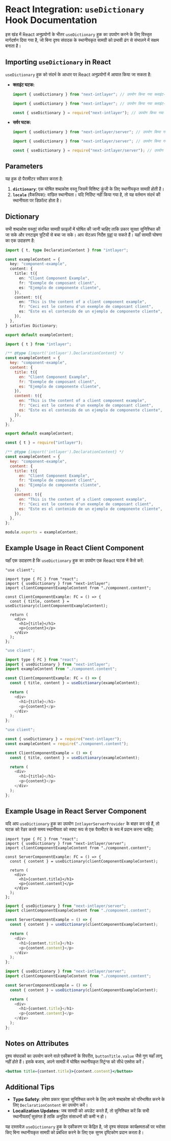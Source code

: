 # React Integration: `useDictionary` Hook Documentation

इस खंड में React अनुप्रयोगों के भीतर `useDictionary` हुक का उपयोग करने के लिए विस्तृत मार्गदर्शन दिया गया है, जो बिना दृश्य संपादक के स्थानीयकृत सामग्री को प्रभावी ढंग से संभालने में सक्षम बनाता है।

## Importing `useDictionary` in React

`useDictionary` हुक को संदर्भ के आधार पर React अनुप्रयोगों में आयात किया जा सकता है:

- **क्लाइंट घटक:**

  ```typescript codeFormat="typescript"
  import { useDictionary } from "next-intlayer"; // उपयोग किया गया क्लाइंट-साइड React घटकों में
  ```

  ```javascript codeFormat="esm"
  import { useDictionary } from "next-intlayer"; // उपयोग किया गया क्लाइंट-साइड React घटकों में
  ```

  ```javascript codeFormat="commonjs"
  const { useDictionary } = require("next-intlayer"); // उपयोग किया गया क्लाइंट-साइड React घटकों में
  ```

- **सर्वर घटक:**

  ```typescript codeFormat="typescript"
  import { useDictionary } from "next-intlayer/server"; // उपयोग किया गया सर्वर-साइड React घटकों में
  ```

  ```javascript codeFormat="esm"
  import { useDictionary } from "next-intlayer/server"; // उपयोग किया गया सर्वर-साइड React घटकों में
  ```

  ```javascript codeFormat="commonjs"
  const { useDictionary } = require("next-intlayer/server"); // उपयोग किया गया सर्वर-साइड React घटकों में
  ```

## Parameters

यह हुक दो पैरामीटर स्वीकार करता है:

1. **`dictionary`**: एक घोषित शब्दकोश वस्तु जिसमें विशिष्ट कुंजी के लिए स्थानीयकृत सामग्री होती है।
2. **`locale`** (वैकल्पिक): वांछित स्थानीयता। यदि निर्दिष्ट नहीं किया गया है, तो यह वर्तमान संदर्भ की स्थानीयता पर डिफ़ॉल्ट होता है।

## Dictionary

सभी शब्दकोश वस्तुएं संरचित सामग्री फ़ाइलों में घोषित की जानी चाहिए ताकि प्रकार सुरक्षा सुनिश्चित की जा सके और रनटाइम त्रुटियों से बचा जा सके। आप सेटअप निर्देश [यहां](https://github.com/aymericzip/intlayer/blob/main/docs/hi/dictionary/get_started.md) पा सकते हैं। यहाँ सामग्री घोषणा का एक उदाहरण है:

```typescript fileName="component.content.ts" codeFormat="typescript"
import { t, type DeclarationContent } from "intlayer";

const exampleContent = {
  key: "component-example",
  content: {
    title: t({
      en: "Client Component Example",
      fr: "Exemple de composant client",
      es: "Ejemplo de componente cliente",
    }),
    content: t({
      en: "This is the content of a client component example",
      fr: "Ceci est le contenu d'un exemple de composant client",
      es: "Este es el contenido de un ejemplo de componente cliente",
    }),
  },
} satisfies Dictionary;

export default exampleContent;
```

```javascript fileName="component.content.mjs" codeFormat="esm"
import { t } from "intlayer";

/** @type {import('intlayer').DeclarationContent} */
const exampleContent = {
  key: "component-example",
  content: {
    title: t({
      en: "Client Component Example",
      fr: "Exemple de composant client",
      es: "Ejemplo de componente cliente",
    }),
    content: t({
      en: "This is the content of a client component example",
      fr: "Ceci est le contenu d'un exemple de composant client",
      es: "Este es el contenido de un ejemplo de componente cliente",
    }),
  },
};

export default exampleContent;
```

```javascript fileName="component.content.cjs" codeFormat="commonjs"
const { t } = require("intlayer");

/** @type {import('intlayer').DeclarationContent} */
const exampleContent = {
  key: "component-example",
  content: {
    title: t({
      en: "Client Component Example",
      fr: "Exemple de composant client",
      es: "Ejemplo de componente cliente",
    }),
    content: t({
      en: "This is the content of a client component example",
      fr: "Ceci est le contenu d'un exemple de composant client",
      es: "Este es el contenido de un ejemplo de componente cliente",
    }),
  },
};

module.exports = exampleContent;
```

## Example Usage in React Client Component

यहाँ एक उदाहरण है कि `useDictionary` हुक का उपयोग एक React घटक में कैसे करें:

```tsx fileName="ClientComponentExample.tsx" codeFormat="typescript"
"use client";

import type { FC } from "react";
import { useDictionary } from "next-intlayer";
import clientComponentExampleContent from "./component.content";

const ClientComponentExample: FC = () => {
  const { title, content } = useDictionary(clientComponentExampleContent);

  return (
    <div>
      <h1>{title}</h1>
      <p>{content}</p>
    </div>
  );
};
```

```javascript fileName="ClientComponentExample.mjs" codeFormat="esm"
"use client";

import type { FC } from "react";
import { useDictionary } from "next-intlayer";
import exampleContent from "./component.content";

const ClientComponentExample: FC = () => {
  const { title, content } = useDictionary(exampleContent);

  return (
    <div>
      <h1>{title}</h1>
      <p>{content}</p>
    </div>
  );
};
```

```javascript fileName="ClientComponentExample.cjs" codeFormat="commonjs"
"use client";

const { useDictionary } = require("next-intlayer");
const exampleContent = require("./component.content");

const ClientComponentExample = () => {
  const { title, content } = useDictionary(exampleContent);

  return (
    <div>
      <h1>{title}</h1>
      <p>{content}</p>
    </div>
  );
};
```

## Example Usage in React Server Component

यदि आप `useDictionary` हुक का उपयोग `IntlayerServerProvider` के बाहर कर रहे हैं, तो घटक को रेंडर करते समय स्थानीयता को स्पष्ट रूप से एक पैरामीटर के रूप में प्रदान करना चाहिए:

```tsx fileName="ServerComponentExample.tsx" codeFormat="typescript"
import type { FC } from "react";
import { useDictionary } from "next-intlayer/server";
import clientComponentExampleContent from "./component.content";

const ServerComponentExample: FC = () => {
  const { content } = useDictionary(clientComponentExampleContent);

  return (
    <div>
      <h1>{content.title}</h1>
      <p>{content.content}</p>
    </div>
  );
};
```

```javascript fileName="ServerComponentExample.mjs" codeFormat="esm"
import { useDictionary } from "next-intlayer/server";
import clientComponentExampleContent from "./component.content";

const ServerComponentExample = () => {
  const { content } = useDictionary(clientComponentExampleContent);

  return (
    <div>
      <h1>{content.title}</h1>
      <p>{content.content}</p>
    </div>
  );
};
```

```javascript fileName="ServerComponentExample.cjs" codeFormat="commonjs"
import { useDictionary } from "next-intlayer/server";
import clientComponentExampleContent from "./component.content";

const ServerComponentExample = () => {
  const { content } = useDictionary(clientComponentExampleContent);

  return (
    <div>
      <h1>{content.title}</h1>
      <p>{content.content}</p>
    </div>
  );
};
```

## Notes on Attributes

दृश्य संपादकों का उपयोग करने वाले एकीकरणों के विपरीत, `buttonTitle.value` जैसे गुण यहाँ लागू नहीं होते हैं। इसके बजाय, अपने सामग्री में घोषित स्थानीयकृत स्ट्रिंग्स को सीधे एक्सेस करें।

```jsx
<button title={content.title}>{content.content}</button>
```

## Additional Tips

- **Type Safety**: हमेशा प्रकार सुरक्षा सुनिश्चित करने के लिए अपने शब्दकोश को परिभाषित करने के लिए `DeclarationContent` का उपयोग करें।
- **Localization Updates**: जब सामग्री को अपडेट करते हैं, तो सुनिश्चित करें कि सभी स्थानीयताएँ सुसंगत हैं ताकि अनूदित संसाधनों की कमी न हो।

यह दस्तावेज़ `useDictionary` हुक के एकीकरण पर केंद्रित है, जो दृश्य संपादक कार्यक्षमताओं पर भरोसा किए बिना स्थानीयकृत सामग्री को प्रबंधित करने के लिए एक सुगम दृष्टिकोण प्रदान करता है।
